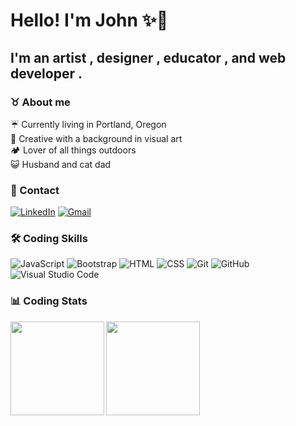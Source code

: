 # Hello! I'm John ✨🐢
## I'm an artist , designer , educator , and web developer . 
### ♉ About me
☔ Currently living in Portland, Oregon<br>
📸 Creative with a background in visual art<br>
🏕️ Lover of all things outdoors<br>
😺 Husband and cat dad<br>

### 📨 Contact

<a href="https://www.linkedin.com/in/johnwhitten-studio/"><img alt="LinkedIn" src="https://img.shields.io/badge/linkedin%20-%230077B5.svg?&style=flat&logo=linkedin&logoColor=white"/></a>
<a href="mailto:johnwhitten.studio@gmail.com"><img alt="Gmail" src="https://img.shields.io/badge/Gmail-D14836?style=flat&logo=gmail&logoColor=white" /></a>

### 🛠 Coding Skills

![JavaScript](https://img.shields.io/badge/-JavaScript-000?style=flat&logo=javascript)
![Bootstrap](https://img.shields.io/badge/-Bootstrap-000?style=flat&logo=bootstrap&logoColor=563D7C)
![HTML](https://img.shields.io/badge/-HTML-000?style=flat&logo=HTML5)
![CSS](https://img.shields.io/badge/-CSS-000?style=flat&logo=CSS3&logoColor=1572B6)
![Git](https://img.shields.io/badge/-Git-000?style=flat&logo=git)
![GitHub](https://img.shields.io/badge/-GitHub-000?style=flat&logo=github)
![Visual Studio Code](https://img.shields.io/badge/-Visual%20Studio%20Code-000?style=flat&logo=visual-studio-code&logoColor=007ACC)

### 📊 Coding Stats

<img align="left" height="150px" src="https://github-readme-stats.vercel.app/api?username=johnwhittenstudio&show_icons=true" />
<img align="left" height="150px" src="https://github-readme-stats.vercel.app/api/top-langs/?username=johnwhittenstudio&layout=compact" />
